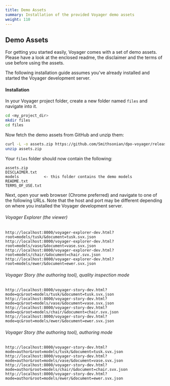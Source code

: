 ```yaml
---
title: Demo Assets
summary: Installation of the provided Voyager demo assets
weight: 110
---
```


## Demo Assets

For getting you started easily, Voyager comes with a set of demo assets.
Please have a look at the enclosed readme, the disclaimer and the terms of use before using the assets.

The following installation guide assumes you've already installed and started the Voyager development server.

#### Installation

In your Voyager project folder, create a new folder named `files` and navigate into it.

```bash
cd <my_project_dir>
mkdir files
cd files
```

Now fetch the demo assets from GitHub and unzip them:

```bash
curl -L -o assets.zip https://github.com/Smithsonian/dpo-voyager/releases/download/v0.7.0/voyager-demo-assets.zip
unzip assets.zip
```

Your `files` folder should now contain the following:

```
assets.zip
DISCLAIMER.txt
models           <- this folder contains the demo models
README.txt
TERMS_OF_USE.txt
```

Next, open your web browser (Chrome preferred) and navigate to one of the following URLs. Note that the host and port
may be different depending on where you installed the Voyager development server.

###### Voyager Explorer (the viewer)
```
http://localhost:8000/voyager-explorer-dev.html?root=models/tusk/&document=tusk.svx.json
http://localhost:8000/voyager-explorer-dev.html?root=models/vase/&document=vase.svx.json
http://localhost:8000/voyager-explorer-dev.html?root=models/chair/&document=chair.svx.json
http://localhost:8000/voyager-explorer-dev.html?root=models/ewer/&document=ewer.svx.json
```

###### Voyager Story (the authoring tool), quality inspection mode
```
http://localhost:8000/voyager-story-dev.html?mode=qc&root=models/tusk/&document=tusk.svx.json
http://localhost:8000/voyager-story-dev.html?mode=qc&root=models/vase/&document=vase.svx.json
http://localhost:8000/voyager-story-dev.html?mode=qc&root=models/chair/&document=chair.svx.json
http://localhost:8000/voyager-story-dev.html?mode=qc&root=models/ewer/&document=ewer.svx.json
```

###### Voyager Story (the authoring tool), authoring mode
```
http://localhost:8000/voyager-story-dev.html?mode=author&root=models/tusk/&document=tusk.svx.json
http://localhost:8000/voyager-story-dev.html?mode=author&root=models/vase/&document=vase.svx.json
http://localhost:8000/voyager-story-dev.html?mode=author&root=models/chair/&document=chair.svx.json
http://localhost:8000/voyager-story-dev.html?mode=author&root=models/ewer/&document=ewer.svx.json
```
